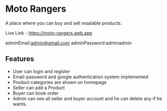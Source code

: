 # Moto Rangers

A place where you can buy and sell resalable products.

Live Link - https://moto-rangers.web.app

adminEmail:admin@gmail.com
adminPassword:adminadmin

## Features

- User can login and register
- Email-password and google authentication system implemented
- Product categories are shown on homepage
- Seller can add a Product
- Buyer can book order
- Admin can see all seller and buyer account and he can delete any if he wants.
